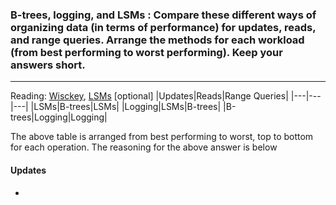 ### B-trees, logging, and LSMs : Compare these different ways of organizing data (in terms of performance) for updates, reads, and range queries. Arrange the methods for each workload (from best performing to worst performing). Keep your answers short.
---
Reading: [Wisckey](https://www.usenix.org/system/files/conference/fast16/fast16-papers-lu.pdf), [LSMs](https://www.cs.umb.edu/~poneil/lsmtree.pdf) [optional]
|Updates|Reads|Range Queries|
|---|---|---|
|LSMs|B-trees|LSMs|
|Logging|LSMs|B-trees|
|B-trees|Logging|Logging|

The above table is arranged from best performing to worst, top to bottom for each operation.
The reasoning for the above answer is below

#### Updates
-
